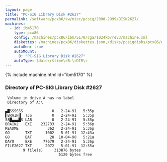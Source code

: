 ```yaml
---
layout: page
title: "PC-SIG Library Disk #2627"
permalink: /software/pcx86/sw/misc/pcsig/2000-2999/DISK2627/
machines:
  - id: ibm5170
    type: pcx86
    config: /machines/pcx86/ibm/5170/cga/1024kb/rev3/machine.xml
    diskettes: /machines/pcx86/diskettes.json,/disks/pcsigdisks/pcx86/diskettes.json
    autoGen: true
    autoMount:
      B: "PC-SIG Library Disk #2627"
    autoType: $date\r$time\rB:\rDIR\r
---
```


{% include machine.html id="ibm5170" %}

### Directory of PC-SIG Library Disk #2627

     Volume in drive A has no label
     Directory of A:\

    ▄█SSSSSS             0   2-24-91   5:35p
    ▌BRAIN▐  TJS         0   2-24-91   5:35p
    SS█▄▄▄█S LAB         0   2-24-91   5:35p
    BRAIN2   EXE    232733   2-24-91   5:36p
    README             362   2-24-91   5:36p
    GO       TXT      1002   5-01-91  12:43a
    GO       BAT        28  10-04-90   5:21a
    DAYO     EXE     77679   2-24-91   5:36p
    FILE2627 TXT      2072   5-01-91  12:35a
            9 file(s)     313876 bytes
                            5120 bytes free

